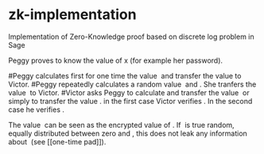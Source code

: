 # zk-implementation
Implementation of Zero-Knowledge proof based on discrete log problem in Sage

Peggy proves to know the value of x (for example her password).

#Peggy calculates first for one time the value <math>y = g^x \bmod{p}</math> and transfer the value to Victor.
#Peggy repeatedly calculates a random value <math>r</math> and <math>C = g^r \bmod{p}</math>. She tranfers the value <math>C </math> to Victor.
#Victor asks Peggy to calculate and transfer the value <math>(x + r) \bmod{(p-1)}</math> or simply to transfer the value <math> r </math>. in the first case Victor verifies <math>C \cdot y \equiv g^{(x + r) \bmod{(p - 1)}} \bmod{p} </math>. In the second case he verifies <math> C \equiv g^{r} \bmod{p}</math>.

The value <math>(x + r) \bmod (p-1)</math> can be seen as the encrypted value of <math>x \bmod (p-1)</math>. If <math>r</math> is true random, equally distributed between zero and <math>(p-1)</math>, this does not leak any information about <math>x</math> (see [[one-time pad]]).
